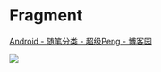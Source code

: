 # Fragment

[Android - 随笔分类 - 超级Peng - 博客园](http://www.cnblogs.com/PengLee/category/603172.html "Android - 随笔分类 - 超级Peng - 博客园")

![](http://images.cnitblog.com/blog/641601/201409/201329372531026.png)
